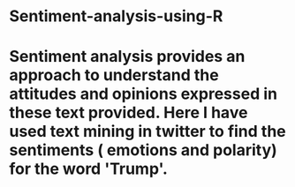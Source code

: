 # Sentiment-analysis-using-R
# Sentiment analysis provides an approach to understand the attitudes and opinions expressed in these text provided. Here I have used text mining in twitter to find the sentiments ( emotions and polarity) for the word 'Trump'.
